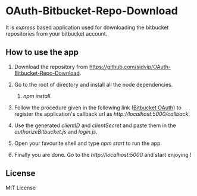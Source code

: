 # OAuth-Bitbucket-Repo-Download

 It is *express* based application used for downloading the bitbucket repositories from your bitbucket account.

## How to use the app

1. Download the repository from https://github.com/sidvip/OAuth-Bitbucket-Repo-Download.

2. Go to the root of directory and install all the node dependencies.
   1. *npm install*.

3. Follow the procedure given in the following link ([Bitbucket OAuth](https://confluence.atlassian.com/bitbucket/oauth-on-bitbucket-cloud-238027431.html)) to register the application's callback url as *http://localhost:5000/callback*.

4. Use the generated *clientID* and *clientSecret* and paste them in the *authorizeBitbucket.js* and *login.js*.

5. Open your favourite shell and type *npm start* to run the app.

6. Finally you are done. Go to the *http://localhost:5000* and start enjoying !

## License

MIT License

